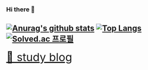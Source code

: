 ### Hi there 👋
[![Anurag's github stats](https://github-readme-stats.vercel.app/api?username=ag502&theme=react&show_icons=true&hide=stars,issues&count_private=true)](https://github.com/anuraghazra/github-readme-stats)
[![Top Langs](https://github-readme-stats.vercel.app/api/top-langs/?username=ag502&layout=compact)](https://github.com/anuraghazra/github-readme-stats)
[![Solved.ac
프로필](http://mazassumnida.wtf/api/v2/generate_badge?boj=ag502)](https://solved.ac/ag502)
---
<a href="https://velog.io/@ag502" style="font-size: 30px">📗 study blog</a>
<!--
**ag502/ag502** is a ✨ _special_ ✨ repository because its `README.md` (this file) appears on your GitHub profile.
